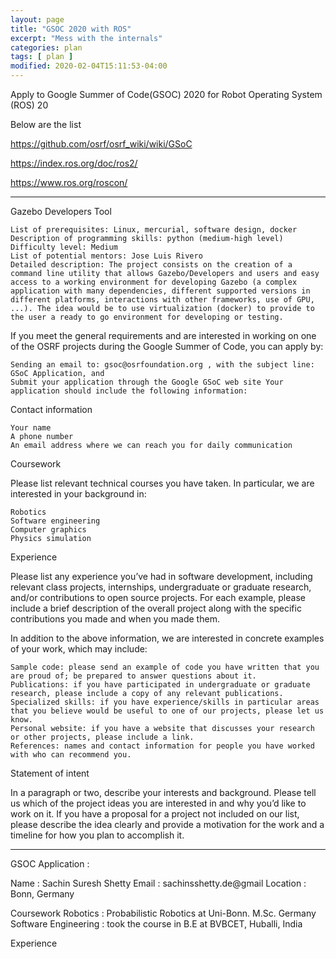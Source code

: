 ```yaml
---
layout: page
title: "GSOC 2020 with ROS"
excerpt: "Mess with the internals"
categories: plan
tags: [ plan ]
modified: 2020-02-04T15:11:53-04:00
---
```


Apply to Google Summer of Code(GSOC) 2020 for Robot Operating System (ROS) 20


Below are the list

https://github.com/osrf/osrf_wiki/wiki/GSoC

https://index.ros.org/doc/ros2/

https://www.ros.org/roscon/




------
Gazebo Developers Tool

    List of prerequisites: Linux, mercurial, software design, docker
    Description of programming skills: python (medium-high level)
    Difficulty level: Medium
    List of potential mentors: Jose Luis Rivero
    Detailed description: The project consists on the creation of a command line utility that allows Gazebo/Developers and users and easy access to a working environment for developing Gazebo (a complex application with many dependencies, different supported versions in different platforms, interactions with other frameworks, use of GPU, ...). The idea would be to use virtualization (docker) to provide to the user a ready to go environment for developing or testing.



If you meet the general requirements and are interested in working on one of the OSRF projects during the Google Summer of Code, you can apply by:

    Sending an email to: gsoc@osrfoundation.org , with the subject line: GSoC Application, and
    Submit your application through the Google GSoC web site Your application should include the following information:

Contact information

    Your name
    A phone number
    An email address where we can reach you for daily communication

Coursework

Please list relevant technical courses you have taken. In particular, we are interested in your background in:

    Robotics
    Software engineering
    Computer graphics
    Physics simulation

Experience

Please list any experience you’ve had in software development, including relevant class projects, internships, undergraduate or graduate research, and/or contributions to open source projects. For each example, please include a brief description of the overall project along with the specific contributions you made and when you made them.

In addition to the above information, we are interested in concrete examples of your work, which may include:

    Sample code: please send an example of code you have written that you are proud of; be prepared to answer questions about it.
    Publications: if you have participated in undergraduate or graduate research, please include a copy of any relevant publications.
    Specialized skills: if you have experience/skills in particular areas that you believe would be useful to one of our projects, please let us know.
    Personal website: if you have a website that discusses your research or other projects, please include a link.
    References: names and contact information for people you have worked with who can recommend you.

Statement of intent

In a paragraph or two, describe your interests and background. Please tell us which of the project ideas you are interested in and why you’d like to work on it. If you have a proposal for a project not included on our list, please describe the idea clearly and provide a motivation for the work and a timeline for how you plan to accomplish it.

---------------------
GSOC Application :

Name : Sachin Suresh Shetty
Email : sachinsshetty.de@gmail
Location : Bonn, Germany

Coursework
Robotics : Probabilistic Robotics at Uni-Bonn. M.Sc. Germany
Software Engineering : took the course in B.E at BVBCET, Huballi, India

Experience
